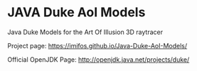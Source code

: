 # JAVA Duke AoI Models

Java Duke Models for the Art Of Illusion 3D raytracer

Project page: https://imifos.github.io/Java-Duke-AoI-Models/

Official OpenJDK Page: http://openjdk.java.net/projects/duke/
